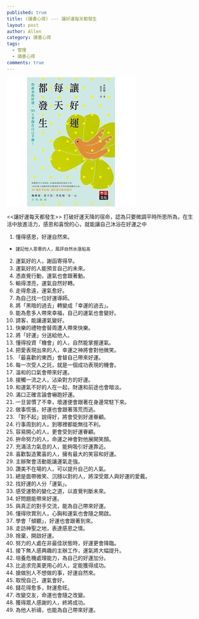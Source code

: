 ```yaml
---
published: true
title: (讀書心得) --- 讓好運每天都發生
layout: post
author: Allen
category: 讀書心得
tags: 
  - 管理
  - 讀書心得
comments: true
---
```


![book](/images/blog/20191001/20191001-000.jpg)

<<讓好運每天都發生>>  打破好運天降的宿命，認為只要微調平時所思所為，在生活中放進活力，感恩和喜悅的心，就能讓自己沐浴在好運之中


1. 懂得感恩，好運自然來。
  - ```謹記他人恩惠的人，風評自然水漲船高```
2. 運氣好的人，謝函寄得早。
3. 運氣好的人能預言自己的未來。
4. 憑直覺行動，運氣也會跟著動。
5. 輸得漂亮，運氣自然好轉。
6. 走得愈遠，運氣愈好。
7. 為自己找一位好運導師。
8. 將「黑暗的過去」轉變成「幸運的過去」。
9. 能為愈多人帶來幸福，自己的運氣也會變好。
10. 請客，能讓運氣變好。
11. 快樂的禮物會替周遭人帶來快樂。
12. 將「好運」分送給他人。
13. 懂得投資「機會」的人，自然能掌握運氣。
14. 把愛表現出來的人，幸運之神將會對他微笑。
15. 「最喜歡的東西」會替自己帶來好運。
16. 每一次受人之託，就是一個成功表現的機會。
17. 溫和的口氣會帶來好運。
18. 接觸一流之人，沾染對方的好運。
19. 和運氣不好的人在一起，財運和前途也會暗淡。
20. 滿口正確言論會嚇跑好運。
21. 一旦習慣了不幸，壞運便會跟著在身邊常駐下來。
22. 做事慌張，好運也會跟著落荒而逃。
23. 「對不起」說得好，將會受到好運眷顧。
24. 行事周到的人，到哪裡都能無往不利。
25. 容易開心的人，更會受到好運眷顧。
26. 拚命努力的人，命運之神會對他展開笑顏。
27. 充滿活力氣息的人，能夠吸引好運靠近。
28. 喜歡製造驚喜的人，擁有最大的笑容和好運。
29. 主辦聚會活動能讓運氣走強。
30. 讚美不在場的人，可以提升自己的人氣。
31. 總是面帶微笑、沉穩以對的人，將深受眾人與好運的愛戴。
32. 找好運的人分「運氣」。
33. 感受運勢的變化之道，以直覺判斷未來。
34. 好問題能帶來好運。
35. 與真正的對手交流，能為自己帶來好運。
36. 懂得欣賞別人，心胸和運氣也會隨之開啟。
37. 學會「傾聽」，好運也會跟著到來。
38. 走訪神聖之地，表達感恩之情。
39. 捨棄，開啟好運。
40. 努力的人處在非最佳狀態時，好運更會降臨。
41. 接下無人感興趣的主辦工作，運氣將大幅提升。
42. 培養危機處理能力，為自己的好運加分。
43. 比追求完美更用心的人，定能獲得成功。
44. 搶做別人不想做的事，好運自然來。
45. 取悅自己，運氣會好。
46. 錢花得愈多，財運愈旺。
47. 改變交友，命運也會隨之改變。
48. 獲得眾人感謝的人，終將成功。
49. 為他人祈禱，也能為自己帶來好運。
